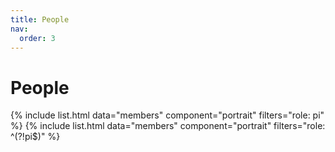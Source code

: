 ```yaml
---
title: People
nav:
  order: 3
---
```


# People

{% include list.html data="members" component="portrait" filters="role: pi" %}
{% include list.html data="members" component="portrait" filters="role: ^(?!pi$)" %}

